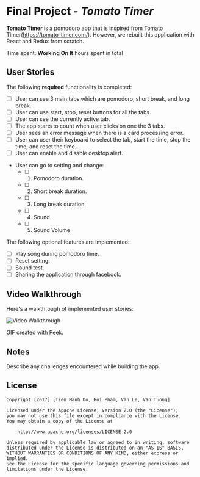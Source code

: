 # Final Project - *Tomato Timer*

**Tomato Timer** is a pomodoro app that is inspired from Tomato Timer(https://tomato-timer.com/). However, we rebuilt this application with React and Redux from scratch.

Time spent: **Working On It** hours spent in total

## User Stories

The following **required** functionality is completed:
- [ ] User can see 3 main tabs which are pomodoro, short break, and long break.
- [ ] User can use start, stop, reset buttons for all the tabs.
- [ ] User can see the currently active tab.
- [ ] The app starts to count when user clicks on one the 3 tabs.
- [ ] User sees an error message when there is a card processing error.
- [ ] User can user their keyboard to select the tab, start the time, stop the time, and reset the time.
- [ ] User can enable and disable desktop alert.
- User can go to setting and change:
  - [ ] 1. Pomodoro duration.
  - [ ] 2. Short break duration.
  - [ ] 3. Long break duration.
  - [ ] 4. Sound.
  - [ ] 5. Sound Volume

     
The following optional features are implemented:
- [ ] Play song during pomodoro time.
- [ ] Reset setting.
- [ ] Sound test.
- [ ] Sharing the application through facebook.

## Video Walkthrough

Here's a walkthrough of implemented user stories:

<img src='https://github.com/domanhtien2011/TomatoTimer' title='Video Walkthrough' width='' alt='Video Walkthrough' />

GIF created with [Peek](https://github.com/phw/peek).



## Notes

Describe any challenges encountered while building the app.


## License

    Copyright [2017] [Tien Manh Do, Hoi Pham, Van Le, Van Tuong]

    Licensed under the Apache License, Version 2.0 (the "License");
    you may not use this file except in compliance with the License.
    You may obtain a copy of the License at

        http://www.apache.org/licenses/LICENSE-2.0

    Unless required by applicable law or agreed to in writing, software
    distributed under the License is distributed on an "AS IS" BASIS,
    WITHOUT WARRANTIES OR CONDITIONS OF ANY KIND, either express or implied.
    See the License for the specific language governing permissions and
    limitations under the License.